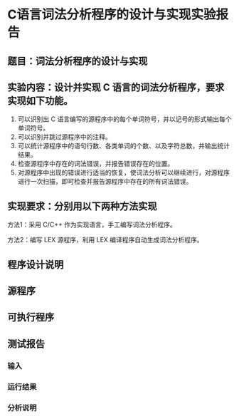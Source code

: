 # C语言词法分析程序的设计与实现实验报告

## 题目：词法分析程序的设计与实现

## 实验内容：设计并实现 C 语言的词法分析程序，要求实现如下功能。

1. 可以识别出 C 语言编写的源程序中的每个单词符号，并以记号的形式输出每个单词符号。
2. 可以识别并跳过源程序中的注释。
3. 可以统计源程序中的语句行数、各类单词的个数、以及字符总数，并输出统计结果。
4. 检查源程序中存在的词法错误，并报告错误存在的位置。
5. 对源程序中出现的错误进行适当的恢复，使词法分析可以继续进行，对源程序进行一次扫描，即可检查并报告源程序中存在的所有词法错误。

## 实现要求：分别用以下两种方法实现

方法1：采用 C/C++ 作为实现语言，手工编写词法分析程序。

方法2：编写 LEX 源程序，利用 LEX 编译程序自动生成词法分析程序。

## 程序设计说明

## 源程序

## 可执行程序

## 测试报告

### 输入

### 运行结果

### 分析说明

